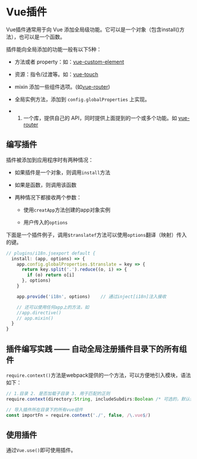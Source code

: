 # Vue插件

Vue插件通常用于向 Vue 添加全局级功能。它可以是一个对象（包含install()方法），也可以是一个函数。

插件能向全局添加的功能一般有以下5种：

- 方法或者 property：如：[vue-custom-element](https://github.com/karol-f/vue-custom-element)

- 资源：指令/过渡等。如：[vue-touch](https://github.com/vuejs/vue-touch)

- mixin 添加一些组件选项。(如[vue-router](https://github.com/vuejs/vue-router))

- 全局实例方法，添加到 `config.globalProperties` 上实现。

- 1. 一个库，提供自己的 API，同时提供上面提到的一个或多个功能。如 [vue-router](https://github.com/vuejs/vue-router)



## 编写插件

插件被添加到应用程序时有两种情况：

- 如果插件是一个对象，则调用`install`方法

- 如果是函数，则调用该函数

- 两种情况下都接收两个参数：
  
  - 使用`creatApp`方法创建的app对象实例
  
  - 用户传入的`options`



下面是一个插件例子，调用`$translatef`方法可以使用`options`翻译（映射）传入的键。

```javascript
// plugins/i18n.jsexport default {
  install: (app, options) => {
    app.config.globalProperties.$translate = key => {
      return key.split('.').reduce((o, i) => {
        if (o) return o[i]
      }, options)
    }

    app.provide('i18n', options)    // 通过inject[i18n]注入接收

    // 还可以使用任何app上的方法，如
    //app.directive()
    // app.mixin()
  }
}
```



## 插件编写实践 —— 自动全局注册插件目录下的所有组件

`require.context()`方法是webpack提供的一个方法，可以方便地引入模块，语法如下：

```javascript
// 1.目录 2. 是否加载子目录 3. 用于匹配的正则
require.context(directory:String, includeSubdirs:Boolean /* 可选的，默认值是 true */, filter:RegExp /* 可选的 */)
```





```javascript
// 导入插件所在目录下的所有vue组件
const importFn = require.context('./', false, /\.vue$/)
```





## 使用插件

通过`Vue.use()`即可使用插件。

